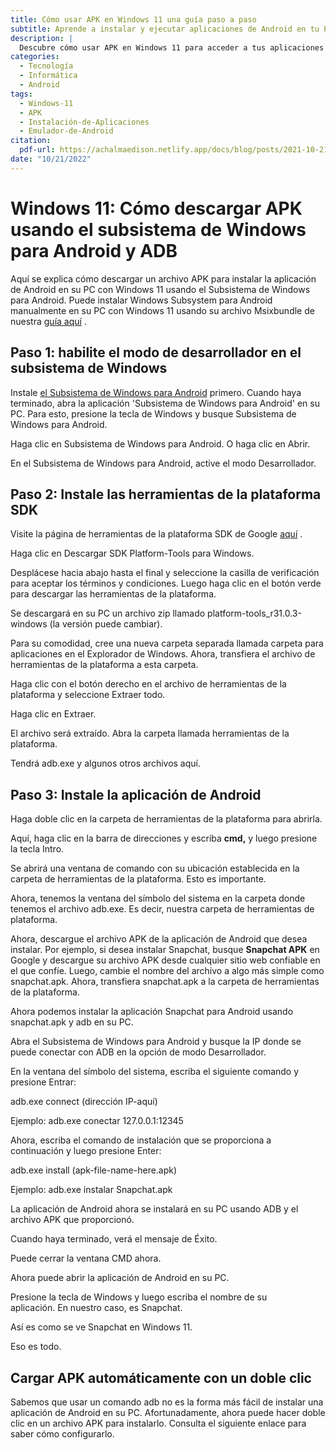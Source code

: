 ```yaml
---
title: Cómo usar APK en Windows 11 una guía paso a paso
subtitle: Aprende a instalar y ejecutar aplicaciones de Android en tu PC con Windows 11
description: |
  Descubre cómo usar APK en Windows 11 para acceder a tus aplicaciones móviles favoritas desde tu PC. Esta guía paso a paso te muestra cómo instalar y ejecutar APK en Windows 11 sin problemas.
categories:
  - Tecnología
  - Informática
  - Android
tags:
  - Windows-11
  - APK
  - Instalación-de-Aplicaciones
  - Emulador-de-Android
citation:
  pdf-url: https://achalmaedison.netlify.app/docs/blog/posts/2021-10-21-usando-apk-en-windown-11/index.pdf
date: "10/21/2022"
---
```





# Windows 11: Cómo descargar APK usando el subsistema de Windows para Android y ADB

Aquí se explica cómo descargar un archivo APK para instalar la aplicación de Android en su PC con Windows 11 usando el Subsistema de Windows para Android. Puede instalar Windows Subsystem para Android manualmente en su PC con Windows 11 usando su archivo Msixbundle de nuestra [guía aquí](https://nerdschalk.com/android-apps-on-windows-11-dev-channel-how-to-install-windows-subsystem-for-android-manually-with-msixbundle/) .


## Paso 1: habilite el modo de desarrollador en el subsistema de Windows

Instale [el Subsistema de Windows para Android](https://nerdschalk.com/android-apps-on-windows-11-dev-channel-how-to-install-windows-subsystem-for-android-manually-with-msixbundle/) primero. Cuando haya terminado, abra la aplicación 'Subsistema de Windows para Android' en su PC. Para esto, presione la tecla de Windows y busque Subsistema de Windows para Android.

Haga clic en Subsistema de Windows para Android. O haga clic en Abrir.

En el Subsistema de Windows para Android, active el modo Desarrollador.

## Paso 2: Instale las herramientas de la plataforma SDK

Visite la página de herramientas de la plataforma SDK de Google [aquí](https://developer.android.com/studio/releases/platform-tools.html) .

Haga clic en Descargar SDK Platform-Tools para Windows.

Desplácese hacia abajo hasta el final y seleccione la casilla de verificación para aceptar los términos y condiciones. Luego haga clic en el botón verde para descargar las herramientas de la plataforma.

Se descargará en su PC un archivo zip llamado platform-tools_r31.0.3-windows (la versión puede cambiar).

Para su comodidad, cree una nueva carpeta separada llamada carpeta para aplicaciones en el Explorador de Windows. Ahora, transfiera el archivo de herramientas de la plataforma a esta carpeta.

Haga clic con el botón derecho en el archivo de herramientas de la plataforma y seleccione Extraer todo.

Haga clic en Extraer.

El archivo será extraído. Abra la carpeta llamada herramientas de la plataforma.

Tendrá adb.exe y algunos otros archivos aquí.


## Paso 3: Instale la aplicación de Android

Haga doble clic en la carpeta de herramientas de la plataforma para abrirla.

Aquí, haga clic en la barra de direcciones y escriba **cmd,** y luego presione la tecla Intro.

Se abrirá una ventana de comando con su ubicación establecida en la carpeta de herramientas de la plataforma. Esto es importante.

Ahora, tenemos la ventana del símbolo del sistema en la carpeta donde tenemos el archivo adb.exe. Es decir, nuestra carpeta de herramientas de plataforma.

Ahora, descargue el archivo APK de la aplicación de Android que desea instalar. Por ejemplo, si desea instalar Snapchat, busque **Snapchat APK** en Google y descargue su archivo APK desde cualquier sitio web confiable en el que confíe. Luego, cambie el nombre del archivo a algo más simple como snapchat.apk. Ahora, transfiera snapchat.apk a la carpeta de herramientas de la plataforma.

Ahora podemos instalar la aplicación Snapchat para Android usando snapchat.apk y adb en su PC.

Abra el Subsistema de Windows para Android y busque la IP donde se puede conectar con ADB en la opción de modo Desarrollador.

En la ventana del símbolo del sistema, escriba el siguiente comando y presione Entrar:

adb.exe connect (dirección IP-aquí)

Ejemplo: adb.exe conectar 127.0.0.1:12345

Ahora, escriba el comando de instalación que se proporciona a continuación y luego presione Enter:

adb.exe install (apk-file-name-here.apk)

Ejemplo: adb.exe instalar Snapchat.apk

La aplicación de Android ahora se instalará en su PC usando ADB y el archivo APK que proporcionó.

Cuando haya terminado, verá el mensaje de Éxito.

Puede cerrar la ventana CMD ahora.

Ahora puede abrir la aplicación de Android en su PC.

Presione la tecla de Windows y luego escriba el nombre de su aplicación. En nuestro caso, es Snapchat.

Así es como se ve Snapchat en Windows 11.

Eso es todo.

## Cargar APK automáticamente con un doble clic

Sabemos que usar un comando adb no es la forma más fácil de instalar una aplicación de Android en su PC. Afortunadamente, ahora puede hacer doble clic en un archivo APK para instalarlo. Consulta el siguiente enlace para saber cómo configurarlo.


